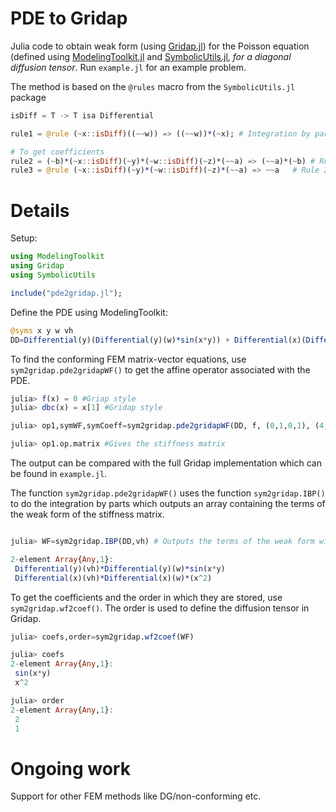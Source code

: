 PDE to Gridap
======

Julia code to obtain weak form (using [Gridap.jl](https://github.com/gridap)) for the Poisson equation (defined using [ModelingToolkit.jl](https://github.com/SciML/ModelingToolkit.jl) and [SymbolicUtils.jl](https://github.com/JuliaSymbolics/SymbolicUtils.jl), *for a diagonal diffusion tensor*. Run `example.jl` for an example problem.

The method is based on the `@rules` macro from the `SymbolicUtils.jl` package


```Julia
isDiff = T -> T isa Differential

rule1 = @rule (~x::isDiff)((~~w)) => ((~~w))*(~x); # Integration by parts @rule

# To get coefficients
rule2 = (~b)*(~x::isDiff)(~y)*(~w::isDiff)(~z)*(~~a) => (~~a)*(~b) # Rule 1
rule3 = @rule (~x::isDiff)(~y)*(~w::isDiff)(~z)*(~~a) => ~~a   # Rule 2
```

# Details
Setup:

``` julia
using ModelingToolkit
using Gridap
using SymbolicUtils

include("pde2gridap.jl");
```

Define the PDE using ModelingToolkit:

``` julia
@syms x y w vh
DD=Differential(y)(Differential(y)(w)*sin(x*y)) + Differential(x)(Differential(x)(w)*(x^2))
```

To find the conforming FEM matrix-vector equations, use `sym2gridap.pde2gridapWF()` to get the affine operator associated with the PDE.

``` julia
julia> f(x) = 0 #Griap style
julia> dbc(x) = x[1] #Gridap style

julia> op1,symWF,symCoeff=sym2gridap.pde2gridapWF(DD, f, (0,1,0,1), (4,4), dbc);

julia> op1.op.matrix #Gives the stiffness matrix

```
The output can be compared with the full Gridap implementation which can be found in `example.jl`.


 The function `sym2gridap.pde2gridapWF()` uses the function `sym2gridap.IBP()` to do the integration by parts which outputs an array containing the terms of the weak form of the stiffness matrix.
``` julia

julia> WF=sym2gridap.IBP(DD,vh) # Outputs the terms of the weak form with vh as the test function

2-element Array{Any,1}:
 Differential(y)(vh)*Differential(y)(w)*sin(x*y)
 Differential(x)(vh)*Differential(x)(w)*(x^2)
```

To get the coefficients and the order in which they are stored, use `sym2gridap.wf2coef()`. The order is used to define the diffusion tensor in Gridap.

``` julia
julia> coefs,order=sym2gridap.wf2coef(WF)

julia> coefs
2-element Array{Any,1}:
 sin(x*y)
 x^2

julia> order
2-element Array{Any,1}:
 2
 1

```

# Ongoing work

Support for other FEM methods like DG/non-conforming etc.
